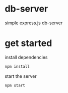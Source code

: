 # db-server

simple express.js db-server

# get started

install dependencies

```bash
npm install
```

start the server

```bash
npm start
```

